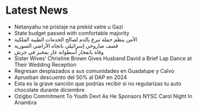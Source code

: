 # Latest News
-  Netanyahu ne pristaje na prekid vatre u Gazi
-  State budget passed with comfortable majority
-  الأمن ينظم حملة تبرع بالدم لصالح الخدمات الطبية الملكية
-  قصف صاروخي إسرائيلي باتجاه الأراضي السورية
-  وفاة بانفجار أسطوانة غاز بمخبز في جرش
-  Sister Wives’ Christine Brown Gives Husband David a Brief Lap Dance at Their Wedding Reception
-  Regresan desplazados a sus comunidades en Guadalupe y Calvo
-  Aprueban descuento del 50% al DAP en 2024
-  Esta es la grave sanción que podrías recibir si no regularizas tu auto chocolate durante diciembre
-  Ozigbo Commitment To Youth Devt As He Sponsors NYSC Carol Night In Anambra
